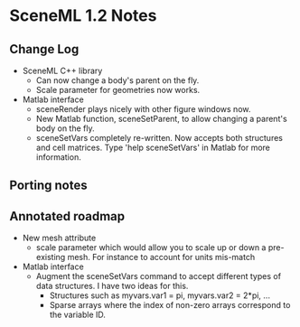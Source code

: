 # SceneML 1.2 Notes #

## Change Log ##
  * SceneML C++ library
    * Can now change a body's parent on the fly.
    * Scale parameter for geometries now works.
  * Matlab interface
    * sceneRender plays nicely with other figure windows now.
    * New Matlab function, sceneSetParent, to allow changing a parent's body on the fly.
    * sceneSetVars completely re-written. Now accepts both structures and cell matrices. Type 'help sceneSetVars' in Matlab for more information.

## Porting notes ##

## Annotated roadmap ##
  * New mesh attribute
    * scale parameter which would allow you to scale up or down a pre-existing mesh. For instance to account for units mis-match
  * Matlab interface
    * Augment the sceneSetVars command to accept different types of data structures. I have two ideas for this.
      * Structures such as myvars.var1 = pi, myvars.var2 = 2\*pi, ...
      * Sparse arrays where the index of non-zero arrays correspond to the variable ID.